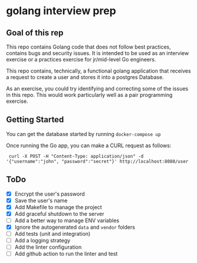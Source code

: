 # golang interview prep

## Goal of this rep

This repo contains Golang code that does not follow best practices, contains bugs and security issues. It is intended to
be used as an interview exercise or a practices exercise for jr/mid-level Go engineers.

This repo contains, technically, a functional golang application that receives a request to create a user and stores it
into a postgres Database.

As an exercise, you could try identifying and correcting some of the issues in this repo. This would work particularly
well as a pair programming exercise.

## Getting Started

You can get the database started by running `docker-compose up`

Once running the Go app, you can make a CURL request as follows:

```curl
 curl -X POST -H "Content-Type: application/json" -d '{"username":"john", "password":"secret"}' http://localhost:8080/user
```

## ToDo

- [x] Encrypt the user's password
- [x] Save the user's name
- [x] Add Makefile to manage the project
- [x] Add graceful shutdown to the server
- [ ] Add a better way to manage ENV variables
- [x] Ignore the autogenerated `data` and `vendor` folders
- [ ] Add tests (unit and integration)
- [ ] Add a logging strategy
- [ ] Add the linter configuration
- [ ] Add github action to run the linter and test
